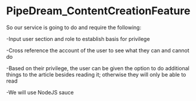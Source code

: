 # PipeDream_ContentCreationFeature
So our service is going to do and require the following:

-Input user section and role to establish basis for privilege

-Cross reference the account of the user to see what they can and cannot do

-Based on their privilege, the user can be given the option to do
additional things to the article besides reading it; otherwise they will only be able to read

-We will use NodeJS
sauce

